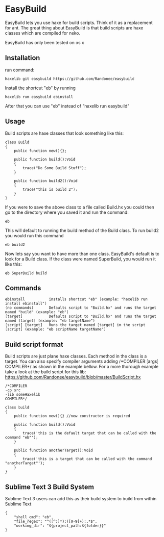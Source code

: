 EasyBuild
=====

EasyBuild lets you use haxe for build scripts. Think of it as a replacement for ant.
The great thing about EasyBuild is that build scripts are haxe classes which are compiled for neko. 

EasyBuild has only been tested on os x

Installation
----------------

run command:

	haxelib git easybuild https://github.com/Randonee/easybuild


Install the shortcut "eb" by running
	
	haxelib run easybuild ebinstall
	
After that you can use "eb" instead of "haxelib run easybuild"


Usage
----------------

Build scripts are haxe classes that look something like this:

	class Build
	{
		public function new(){};

		public function build():Void
		{
			trace("Do Some Build Stuff");
		}

		public function build2():Void
		{
			trace("this is build 2");
		}
	}

If you were to save the above class to a file called Build.hx you could then go to the directory where you saved it and run the command:

	eb

This will default to running the build method of the Build class. To run build2 you would run this command

	eb build2

Now lets say you want to have more than one class. EasyBuild's default is to look for a Build class. If the class were named SuperBuild, you would run it like this:

	eb SuperBuild build



Commands
----------------

	ebinstall			installs shortcut "eb" (example: "haxelib run install ebinstall")
	(no commands)		Defaults script to "Build.hx" and runs the target named "build" (example: "eb") 
	[target]			Defaults script to "Build.hx" and runs the target named [target] (example: "eb targetName")
	[script] [target]	Runs the target named [target] in the script [script] (example: "eb scriptName targetName")


Build script format
----------------

Build scripts are just plane haxe classes. Each method in the class is a target. You can also specify compiler arguments adding /\*COMPILER [args]  COMPILER\*/ as shown in the example bellow.
For a more thorough example take a look at the build script for this lib: https://github.com/Randonee/easybuild/blob/master/BuildScript.hx

	/*COMPILER
	-cp src
	-lib someHaxelib
	COMPILER*/ 
	
	class build
	{
		public function new(){} //new constructor is required
		
		public function build():Void
		{
			trace('this is the default target that can be called with the command "eb"');
		}
		
		public function anotherTarget():Void
		{
			trace('this is a target that can be called with the command "anotherTarget"');
		}
	}
	
Sublime Text 3 Build System
----------------

Sublime Text 3 users can add this as their build system to build from within Sublime Text

	{
		"shell_cmd": "eb",
		"file_regex": "^([^:]*):([0-9]+):.*$",
		"working_dir": "${project_path:${folder}}"
	}
